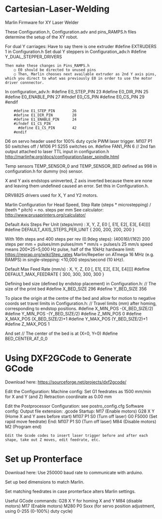 # Cartesian-Laser-Welding
Marlin Firmware for XY Laser Welder

These Configuration.h, Configuration.adv and pins_RAMPS.h files determine the setup of the XY robot.

For dual Y carriages:
	Have to say there is one extruder 
  #define EXTRUDERS 1 in Configuration.h
	Set dual Y steppers in Configuration_adv.h
  #define Y_DUAL_STEPPER_DRIVERS
  
	Then make these changes in Pins_RAMPS.h
		○ E0 should be directed to unused pins
		○ Then, Marlin chooses next available extruder as 2nd Y axis pins, which you direct to what was previously E0 in order to use the motor driver connnector.
   In configuration_adv.h:
		#define E0_STEP_PIN        23
		#define E0_DIR_PIN         25
		#define E0_ENABLE_PIN      27
		#ifndef E0_CS_PIN
		  #define E0_CS_PIN        29
		#endif
		
		#define E1_STEP_PIN        26
		#define E1_DIR_PIN         28
		#define E1_ENABLE_PIN      24
		#ifndef E1_CS_PIN
		  #define E1_CS_PIN        42
		#endif

D6 on servo header used for 100% duty cycle PWM laser trigger.
  M107 P1 S0 switches off / M106 P1 S255 switches on. 
	#define FAN1_PIN 6 // 2nd fan output attached to laser TTL input in configuration.h
	http://marlinfw.org/docs/configuration/laser_spindle.html 


Temp sensors TEMP_SENSOR_0 and TEMP_SENSOR_BED defined as 998 in configuration.h for dummy (no) sensor.

X and Y axis endstops uninverted, Z axis inverted because there are none and leaving them undefined caused an error.
Set this in Configuration.h.

DRV8825 drivers used for X, Y and Y2 motors.

Marlin Configuration for Head Speed, Step Rate
	(steps * microstepping) / (teeth * pitch) =  no. steps per mm 
	See calculator: http://www.prusaprinters.org/calculator/ 

  Default Axis Steps Per Unit (steps/mm) : X, Y, Z, E0 [, E1[, E2[, E3[, E4]]]]
  #define DEFAULT_AXIS_STEPS_PER_UNIT   { 200, 200, 200, 200 }

  With 16th steps and 400 steps per rev (0.9deg steps):
	(400*16)/(16*2)  200  steps per mm = pulses/mm
	pulses/mm * mm/s = pulses/s
	25 mm/s speed means 200*25=5,000 Hz pulse, half of the 10kHz hardware limit:	https://reprap.org/wiki/Step_rates
  Marlin/Repetier on ATmega 16 MHz (e.g. RAMPS) in single-stepping: <10,000 steps/second (10 kHz).

  Default Max Feed Rate (mm/s) : X, Y, Z, E0 [, E1[, E2[, E3[, E4]]]]
  #define DEFAULT_MAX_FEEDRATE          { 300, 300, 300, 300 }



Defining bed size (defined by endstop placement) in Configuration.h:
// The size of the print bed
#define X_BED_SIZE 296
#define Y_BED_SIZE 356

To place the origin at the centre of the bed and allow for motion to negative coords set travel limits in Configuration.h: 
// Travel limits (mm) after homing, corresponding to endstop positions.
#define X_MIN_POS -(X_BED_SIZE/2)
#define Y_MIN_POS -(Y_BED_SIZE/2)
#define Z_MIN_POS 0
#define X_MAX_POS (X_BED_SIZE/2)+1
#define Y_MAX_POS (Y_BED_SIZE/2)+1
#define Z_MAX_POS 1

And set 
// The center of the bed is at (X=0, Y=0)
#define BED_CENTER_AT_0_0


# Using DXF2GCode to Generate GCode
Download here: https://sourceforge.net/projects/dxf2gcode/

Edit the Configuration:
	Machine config:
	Set G1 feedrates as 1500 mm/min for X and Y (and Z)
	Retraction coordinate as 0.00 mm
	
Edit the Postprocessor Configuration: see postro_config.cfg
	Software config:
	Output file extension: .gcode
	Startup: 
		M17 (Enable motors)
		G28 X Y (Home X and Y axes before start)
		M107 P1 S0 (Turn off laser)
		G0 F5000 (Set rapid move feedrate)
	End:
		M107 P1 S0 (Turn off laser)
     		M84 (Disable motors)
		M2 (Program end)

	Edit the Gcode codes to insert laser trigger before and after each shape, take out Z moves, edit feedrate, etc.
	

# Set up Pronterface
Download here:
Use 250000 baud rate to communicate with arduino.

Set up bed dimensions to match Marlin.

Set matching feedrates in case pronterface alters Marlin settings.

Useful GCode commands:
G28 X Y for homing X and Y
M84 (disable motors)
M17 (Enable motors)
M280 P0 Sxxx (for servo position adjustment, using 0-255 (0-100%) duty cycle)
